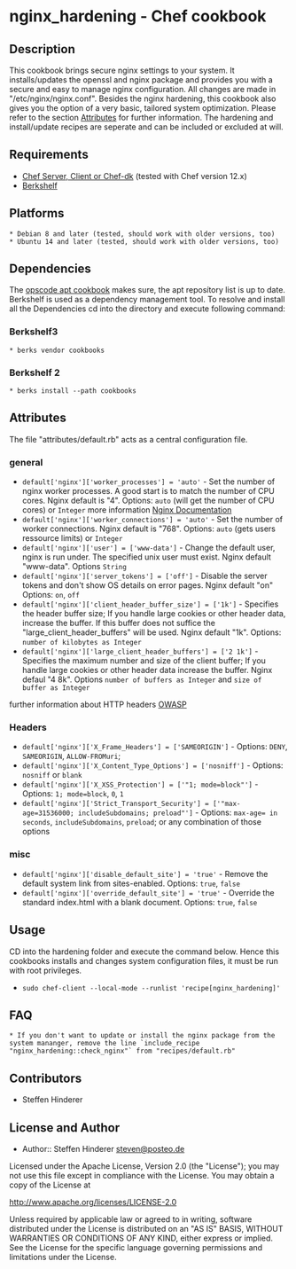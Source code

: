 # nginx_hardening - Chef cookbook

## Description
This cookbook brings secure nginx settings to your system. It installs/updates the openssl and nginx package and provides you with a secure and easy to manage nginx configuration. 
All changes are made in "/etc/nginx/nginx.conf". Besides the nginx hardening, this cookbook also gives you the option of a very basic, tailored system optimization. 
Please refer to the section [Attributes](#Attributes) for further information. The hardening and install/update recipes are seperate and can be included or excluded at will.

## Requirements
* [Chef Server, Client or Chef-dk](https://www.chef.io) (tested with Chef version 12.x)
* [Berkshelf](http://berkshelf.com/)

## Platforms 
    * Debian 8 and later (tested, should work with older versions, too)
    * Ubuntu 14 and later (tested, should work with older versions, too)
    
## Dependencies
The [opscode apt cookbook](https://github.com/opscode-cookbooks/apt) makes sure, the apt reposítory list is up to date. 
Berkshelf is used as a dependency management tool. To resolve and install all the Dependencies cd into the directory and execute following command:

### Berkshelf3
    * berks vendor cookbooks

### Berkshelf 2
    * berks install --path cookbooks

## Attributes
The file "attributes/default.rb" acts as a central configuration file.

### general
* `default['nginx']['worker_processes'] = 'auto'` - Set the number of nginx worker processes. A good start is to match the number of CPU cores. Nginx default is "4". Options: `auto` (will get the number of CPU cores) or `Integer` more information [Nginx Documentation](http://nginx.org/en/docs/ngx_core_module.html#worker_processes)
* `default['nginx']['worker_connections'] = 'auto'` - Set the number of worker connections. Nginx default is "768". Options: `auto` (gets users ressource limits) or `Integer`
* `default['nginx']['user'] = ['www-data']` - Change the default user, nginx is run under. The specified unix user must exist. Nginx default "www-data". Options `String`
* `default['nginx']['server_tokens'] = ['off']` - Disable the server tokens and don't show OS details on error pages. Nginx default "on" Options: `on`, `off`
* `default['nginx']['client_header_buffer_size'] = ['1k']` - Specifies the header buffer size; If you handle large cookies or other header data, increase the buffer. If this buffer does not suffice the "large_client_header_buffers" will be used. Nginx default "1k". Options: `number of kilobytes as Integer`
* `default['nginx']['large_client_header_buffers'] = ['2 1k']` - Specifies the maximum number and size of the client buffer; If you handle large cookies or other header data increase the buffer. Nginx defaul "4 8k". Options `number of buffers as Integer` and `size of buffer as Integer`

further information about HTTP headers [OWASP](https://www.owasp.org/index.php/List_of_useful_HTTP_headers)

### Headers
* `default['nginx']['X_Frame_Headers'] = ['SAMEORIGIN']` - Options: `DENY`, `SAMEORIGIN`, `ALLOW-FROMuri`; 
* `default['nginx']['X_Content_Type_Options'] = ['nosniff']` - Options: `nosniff` or  `blank`
* `default['nginx']['X_XSS_Protection'] = ['"1; mode=block"']` - Options: `1; mode=block`, `0`, `1`
* `default['nginx']['Strict_Transport_Security'] = ['"max-age=31536000; includeSubdomains; preload"']` - Options: `max-age= in seconds`, `includeSubdomains`, `preload`; or any combination of those options
                                                        
### misc
* `default['nginx']['disable_default_site'] = 'true'` - Remove the default system link from sites-enabled. Options: `true`, `false`                                                     
* `default['nginx']['override_default_site'] = 'true'` - Override the standard index.html with a blank document. Options: `true`, `false`


## Usage
CD into the hardening folder and execute the command below. Hence this cookbooks installs and changes system configuration files, it must be run with root privileges.

* `sudo chef-client --local-mode --runlist 'recipe[nginx_hardening]'`

## FAQ
	* If you don't want to update or install the nginx package from the system mananger, remove the line `include_recipe "nginx_hardening::check_nginx"` from "recipes/default.rb"

## Contributors
* Steffen Hinderer


## License and Author
 * Author:: Steffen Hinderer steven@posteo.de
 
Licensed under the Apache License, Version 2.0 (the "License"); you may not use this file except in compliance with the License. You may obtain a copy of the License at

http://www.apache.org/licenses/LICENSE-2.0

Unless required by applicable law or agreed to in writing, software distributed under the License is distributed on an "AS IS" BASIS, WITHOUT WARRANTIES OR CONDITIONS OF ANY KIND, either express or implied. See the License for the specific language governing permissions and limitations under the License.
